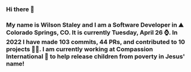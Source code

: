 ### Hi there 👋

### My name is Wilson Staley and I am a Software Developer in ⛰ Colorado Springs, CO.  It is currently Tuesday, April 26 ⌚. In 2022 I have made 103 commits, 44 PRs, and contributed to 10 projects 👨‍💻. I am currently working at Compassion International 🏢 to help release children from poverty in Jesus' name!